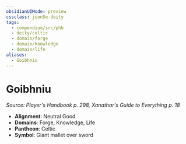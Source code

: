 ```yaml
---
obsidianUIMode: preview
cssclass: json5e-deity
tags:
  - compendium/src/phb
  - deity/celtic
  - domain/forge
  - domain/knowledge
  - domain/life
aliases:
  - Goibhniu
---
```

# Goibhniu
*Source: Player's Handbook p. 298, Xanathar's Guide to Everything p. 18* 

- **Alignment**: Neutral Good
- **Domains**: Forge, Knowledge, Life
- **Pantheon**: Celtic
- **Symbol**: Giant mallet over sword